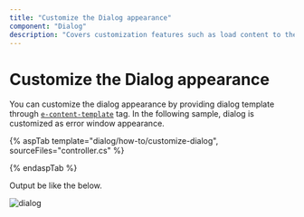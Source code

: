 ```yaml
---
title: "Customize the Dialog appearance"
component: "Dialog"
description: "Covers customization features such as load content to the dialog from external sources, built-in alert, and confirmation model dialog."
---
```


# Customize the Dialog appearance

You can customize the dialog appearance by providing dialog template through [`e-content-template`](https://help.syncfusion.com/cr/aspnetcore-js2/Syncfusion.EJ2.Popups.Dialog.html#Syncfusion_EJ2_Popups_Dialog_ContentTemplate) tag. In the following sample, dialog is customized as  error window appearance.

{% aspTab template="dialog/how-to/customize-dialog", sourceFiles="controller.cs" %}

{% endaspTab %}

Output be like the below.

![dialog](../images/dialog-custom-apperance.png)